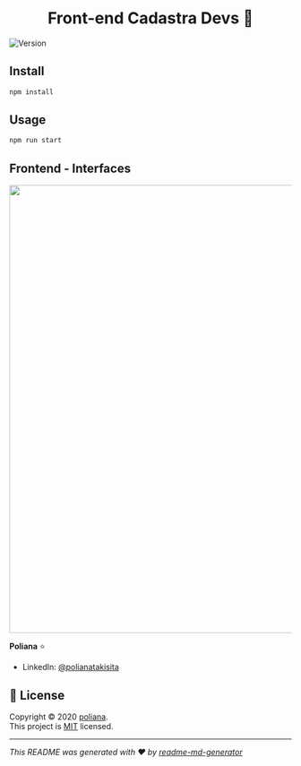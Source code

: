 <h1 align="center">Front-end Cadastra Devs 👋</h1>
<p>
  <img alt="Version" src="https://img.shields.io/badge/version-0.1.0-blue.svg?cacheSeconds=2592000" />
</p>

## Install

```sh
npm install
```

## Usage

```sh
npm run start
```

## Frontend - Interfaces

<img src='.src/images/devs.png' width="800px">


**Poliana**  ⭐️

* LinkedIn: [@polianatakisita](https://www.linkedin.com/in/polianatakisita)

## 📝 License
Copyright © 2020 [poliana](https://github.com/pollytakisita).<br />
This project is [MIT](https://github.com/pollytakisita/Frontend---Interface/licence) licensed.



***
_This README was generated with ❤️ by [readme-md-generator](https://github.com/kefranabg/readme-md-generator)_